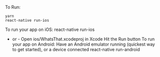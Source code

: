 To Run:

```
yarn
react-native run-ios
```

To run your app on iOS:
   react-native run-ios
   - or -
   Open ios/WhatsThat.xcodeproj in Xcode
   Hit the Run button
To run your app on Android:
   Have an Android emulator running (quickest way to get started), or a device connected
   react-native run-android
